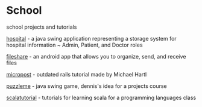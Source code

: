 # School

school projects and tutorials

[hospital](hospital) - a java swing application representing a storage system for hospital information ~ Admin, Patient, and Doctor roles

[fileshare](fileshare) - an android app that allows you to organize, send, and receive files

[micropost](micropost) - outdated rails tutorial made by Michael Hartl

[puzzleme](puzzleme) - java swing game, dennis's idea for a projects course

[scalatutorial](scala) - tutorials for learning scala for a programming languages class



